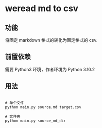 # weread md to csv

## 功能

将固定 markdown 格式的转化为固定格式的 csv.

## 前置依赖

需要 Python3 环境，作者环境为 Python 3.10.2

## 用法

```shell

# 单个文件
python main.py source.md target.csv

# 文件夹
python main.py source_md_dir

```
